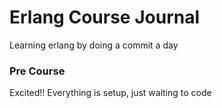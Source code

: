 # Erlang Course Journal
Learning erlang by doing a commit a day

### Pre Course

Excited!! Everything is setup, just waiting to code
